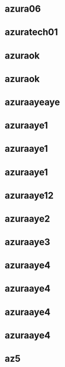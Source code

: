 # azura06
# azuratech01
# azuraok
# azuraok
# azuraayeaye
# azuraaye1
# azuraaye1
# azuraaye1
# azuraaye12
# azuraaye2
# azuraaye3
# azuraaye4
# azuraaye4
# azuraaye4
# azuraaye4
# az5
